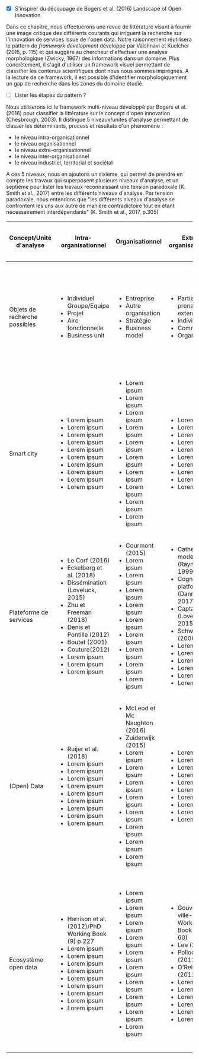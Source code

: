 - [X] S'inspirer du découpage de Bogers et al. (2016) Landscape of Open Innovation

Dans ce chapitre, nous effectuerons une revue de littérature visant à fournir une image critique des différents courants qui irriguent la recherche sur l'innovation de services issue de l'open data. Notre raisonnement réutilisera le pattern de *framework development* développé par Vaishnavi et Kuelcher (2015, p. 115) et qui suggère au chercheur d'effectuer une analyse morphologique (Zwicky, 1967) des informations dans un domaine. Plus concrètement, il s'agit d'utiliser un framework visuel permettant de classifier les contenus scientifiques dont nous nous sommes imprégnés. A la lecture de ce framework, il est possible d'identifier morphologiquement un gap de recherche dans les zones du domaine étudié. 
- [ ] Lister les étapes du pattern ?

Nous utiliserons ici le framework multi-niveau développé par Bogers et al. (2016) pour classifier la littérature sur le concept d'open innovation (Chesbrough, 2003). Il distingue 5 niveaux/unités d'analyse permettant de classer les déterminants, process et résultats d'un phénomène : 

- le niveau intra-organisationnel
- le niveau organisationnel
- le niveau extra-organisationnel
- le niveau inter-organisationnel
- le niveau industriel, territorial et sociétal

A ces 5 niveaux, nous en ajoutons un sixième, qui permet de prendre en compte les travaux qui superposent plusieurs niveaux d'analyse, et un septième pour lister les travaux reconnaissant une tension paradoxale (K. Smith et al., 2017) entre les différents niveaux d'analyse. Par tension paradoxale, nous entendons que "les différents niveaux d'analyse se confrontent les uns aux autre de manière contradictoire tout en étant nécessairement interdépendants" (K. Smith et al., 2017, p.305)



<table>
    <thead>
        <tr>
            <th>Concept/Unité d'analyse</th>
            <th>Intra-organisationnel</th>
            <th>Organisationnel</th>
            <th>Extra-organisationnel </th>
            <th>Inter-organisationnel</th>
            <th>Industriel, territorial et sociétal</th>
            <th>Superposition des niveaux d'analyse</th>
            <th>Tension paradoxale entre les niveaux d'analyse</th>
        </tr>
    </thead>
    <tbody>
      <tr>
           <tr>
            <td>Objets de recherche possibles</td>
               <td><ul><li>Individuel</li>Groupe/Equipe<li>Projet</li><li>Aire fonctionnelle</li><li>Business unit</li></ul></td>
            <td><ul><li>Entreprise</li><li>Autre organisation</li><li>Stratégie</li><li>Business model</li></ul></td>
            <td><ul><li>Parties prenantes externes</li><li>Individus</li><li>Communauté</li><li>Organisation</li></ul></td>
            <td><ul><li>Alliance</li><li>Réseau</li><li>Ecosystème</li></ul></td>
            <td><ul><li>Développement d'une industrie</li><li>Différences inter-industrielles</li><li>Régions locales</li><li>Pays</li><li>Institutions supra-étatiques</li><li>Citoyens</li><li>Politique publique</li></ul></td>
            <td>Combinaisons des niveaux précédents</td>
            <td>Niveaux contradictoires et interdépendants</td>
        </tr>
            <td>Smart city</td>
            <td><ul><li>Lorem ipsum</li><li>Lorem ipsum</li><li>Lorem ipsum</li><li>Lorem ipsum</li><li>Lorem ipsum</li><li>Lorem ipsum</li><li>Lorem ipsum</li><li>Lorem ipsum</li><li>Lorem ipsum</li><li>Lorem ipsum</li></ul></td>
            <td><ul><li>Lorem ipsum</li><li>Lorem ipsum</li><li>Lorem ipsum</li><li>Lorem ipsum</li><li>Lorem ipsum</li><li>Lorem ipsum</li><li>Lorem ipsum</li><li>Lorem ipsum</li><li>Lorem ipsum</li><li>Lorem ipsum</li></ul></td>
            <td><ul><li>Lorem ipsum</li><li>Lorem ipsum</li><li>Lorem ipsum</li><li>Lorem ipsum</li><li>Lorem ipsum</li><li>Lorem ipsum</li><li>Lorem ipsum</li><li>Lorem ipsum</li><li>Lorem ipsum</li><li>Lorem ipsum</li></ul></td>
            <td><ul><li>Lorem ipsum</li><li>Lorem ipsum</li><li>Lorem ipsum</li><li>Lorem ipsum</li><li>Lorem ipsum</li><li>Lorem ipsum</li><li>Lorem ipsum</li><li>Lorem ipsum</li><li>Lorem ipsum</li><li>Lorem ipsum</li></ul></td>
            <td><ul><li>Lorem ipsum</li><li>Lorem ipsum</li><li>Lorem ipsum</li><li>Lorem ipsum</li><li>Lorem ipsum</li><li>Lorem ipsum</li><li>Lorem ipsum</li><li>Lorem ipsum</li><li>Lorem ipsum</li><li>Lorem ipsum</li></ul></td>
            <td><ul><li>Curry et al. (2015)</li><li>Lorem ipsum</li><li>Lorem ipsum</li><li>Lorem ipsum</li><li>Lorem ipsum</li><li>Lorem ipsum</li><li>Lorem ipsum</li><li>Lorem ipsum</li><li>Lorem ipsum</li></ul></td>
           <td><ul><li>Masure (2017) - PhD Working Book (1) - p.67-69</li><li>Lorem ipsum</li></ul></td>
        </tr>
        <tr>
            <td>Plateforme de services</td>
            <td><ul><li>Le Corf (2016)</li><li>Eckelberg et al. (2018)</li><li>Dissémination (Loveluck, 2015)</li><li>Zhu et Freeman (2018)</li><li>Denis et Pontille (2012)</li><li>Boutet (2001)</li><li>Couture(2012)</li><li>Lorem ipsum</li><li>Lorem ipsum</li><li>Lorem ipsum</li></ul></td>
            <td><ul><li>Courmont (2015)</li><li>Lorem ipsum</li><li>Lorem ipsum</li><li>Lorem ipsum</li><li>Lorem ipsum</li><li>Lorem ipsum</li><li>Lorem ipsum</li><li>Lorem ipsum</li><li>Lorem ipsum</li><li>Lorem ipsum</li></ul></td>
            <td><ul><li>Cathedral model (Raymond, 1999)</li><li>Cognitivist platform (Danneels, 2017)</li><li>Captation (Loveluck, 2015)</li><li>Schweik (2006)</li><li>Lorem ipsum</li><li>Lorem ipsum</li><li>Lorem ipsum</li><li>Lorem ipsum</li><li>Lorem ipsum</li><li>Lorem ipsum</li></ul></td>
            <td><ul><li>Bourcier (2013)</li><li>Hogan (2017)</li><li>Lorem ipsum</li><li>Lorem ipsum</li><li>Lorem ipsum</li><li>Lorem ipsum</li><li>Lorem ipsum</li><li>Lorem ipsum</li><li>Lorem ipsum</li><li>Lorem ipsum</li></ul></td>
            <td><ul><li>IRM (2015)</li><li>Ojo et al. (2015)</li><li>Carrara et al.(2015)</li><li>Lorem ipsum</li><li>Lorem ipsum</li><li>Lorem ipsum</li><li>Lorem ipsum</li><li>Lorem ipsum</li><li>Lorem ipsum</li><li>Lorem ipsum</li></ul></td>
            <td><ul><li>Connectionist platform (Danneels, 2017)</li><li>Jetzek et al.(2014) OGD data-driven innovation mechanisms</li><li>Lorem ipsum</li><li>Lorem ipsum</li><li>Lorem ipsum</li><li>Lorem ipsum</li><li>Lorem ipsum</li><li>Lorem ipsum</li><li>Lorem ipsum</li><li>Lorem ipsum</li></ul></td>
            <td><ul><li>Peixoto (2007)</li><li>Villum (2014)</li><li>Attour et Rallet (2014)</li><li>Bazaar model (Raymond, 1999)</li><li>Aupoietic platofrm (Dannels, 2017)</li><li>Auto-institution (Loveluck, 2015)</li><li></li></ul></td>
        </tr>
        <tr>
            <td>(Open) Data</td>
            <td><ul><li>Ruijer et al. (2018)</li><li>Lorem ipsum</li><li>Lorem ipsum</li><li>Lorem ipsum</li><li>Lorem ipsum</li><li>Lorem ipsum</li><li>Lorem ipsum</li><li>Lorem ipsum</li><li>Lorem ipsum</li><li>Lorem ipsum</li></td>
            <td><ul><li>McLeod et Mc Naughton (2016)</li><li>Zuiderwijk (2015)</li><li>Lorem ipsum</li><li>Lorem ipsum</li><li>Lorem ipsum</li><li>Lorem ipsum</li><li>Lorem ipsum</li><li>Lorem ipsum</li><li>Lorem ipsum</li><li>Lorem ipsum</li></ul></td>
            <td><ul><li>Lorem ipsum</li><li>Lorem ipsum</li><li>Lorem ipsum</li><li>Lorem ipsum</li><li>Lorem ipsum</li><li>Lorem ipsum</li><li>Lorem ipsum</li><li>Lorem ipsum</li><li>Lorem ipsum</li><li>Lorem ipsum</li></ul></td>
            <td><ul><li>Lorem ipsum</li><li>Lorem ipsum</li><li>Lorem ipsum</li><li>Lorem ipsum</li><li>Lorem ipsum</li><li>Lorem ipsum</li><li>Lorem ipsum</li><li>Lorem ipsum</li><li>Lorem ipsum</li><li>Lorem ipsum</li></ul></td>
            <td><ul><li>Ruppert (2012)</li><li>Denis et Goeta (2013)</li><li>Goeta (2016)</li><li>Flyverbom et Murray (2018)</li><li>Dawes et al. (2016)</li><li>Lorem ipsum</li><li>Lorem ipsum</li><li>Lorem ipsum</li><li>Lorem ipsum</li><li>Lorem ipsum</li></ul></td>
            <td><ul><li>Ojo et al. (2015)</li><li>Lorem ipsum</li><li>Lorem ipsum</li><li>Lorem ipsum</li><li>Lorem ipsum</li><li>Lorem ipsum</li><li>Lorem ipsum</li><li>Lorem ipsum</li><li>Lorem ipsum</li><li>Lorem ipsum</li></ul></td>
            <td><ul><li>Yu (2016) - PhD Working Book (1)/p.43-46</li><li>Lorem ipsum</li></ul></td>
        </tr>
        <tr>
            <td>Ecosystème open data</td>
            <td><ul><li>Harrison et al. (2012)/PhD Working Book (9) p.227</li><li>Lorem ipsum</li><li>Lorem ipsum</li><li>Lorem ipsum</li><li>Lorem ipsum</li><li>Lorem ipsum</li><li>Lorem ipsum</li><li>Lorem ipsum</li><li>Lorem ipsum</li><li>Lorem ipsum</li></ul></td>
            <td><ul><li>Lorem ipsum</li><li>Lorem ipsum</li><li>Lorem ipsum</li><li>Lorem ipsum</li><li>Lorem ipsum</li><li>Lorem ipsum</li><li>Lorem ipsum</li><li>Lorem ipsum</li><li>Lorem ipsum</li><li>Lorem ipsum</li></ul></td>
    <td><ul><li>Gouvernance ville-PhD Working Book (p.59-60)</li><li>Lee (2014)</li><li>Pollock (2011)</li><li>O'Reilly (2011)</li><li>Lorem ipsum</li><li>Lorem ipsum</li><li>Lorem ipsum</li><li>Lorem ipsum</li><li>Lorem ipsum</li><li>Lorem ipsum</li></ul></td>
            <td><ul><li>McLeod et Mc Naughton (2016)</li><li>Lorem ipsum</li><li>Lorem ipsum</li><li>Lorem ipsum</li><li>Lorem ipsum</li><li>Lorem ipsum</li><li>Lorem ipsum</li><li>Lorem ipsum</li><li>Lorem ipsum</li><li>Lorem ipsum</li></ul></td>
            <td><ul><li>Lorem ipsum</li><li>Lorem ipsum</li><li>Lorem ipsum</li><li>Lorem ipsum</li><li>Lorem ipsum</li><li>Lorem ipsum</li><li>Lorem ipsum</li><li>Lorem ipsum</li><li>Lorem ipsum</li><li>Lorem ipsum</li></ul></td>
            <td><ul><li>Welle Donker et van Loenen (2017)</li><li>Dawes et al. (2016)</li><li>Lorem ipsum</li><li>Lorem ipsum</li><li>Lorem ipsum</li><li>Lorem ipsum</li><li>Lorem ipsum</li><li>Lorem ipsum</li><li>Lorem ipsum</li><li>Lorem ipsum</li></ul></td>
            <td><ul><li>Harrison et al. (2012)</li><li>Autio et Thomas (2016)</li></ul></td>
        </tr>

   
</table>


